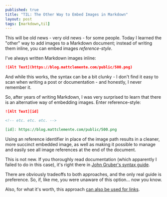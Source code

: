 ```yaml
---
published: true
title: "TIL: The Other Way to Embed Images in Markdown"
layout: post
tags: [markdown,til]
---
```

This will be old news - very old news - for some people. Today I learned the "other" way to add images to a Markdown document; instead of writing them inline, you can embed images *reference-style*.
<!--more-->

I've always written Markdown images inline:

```markdown
![Alt Text](https://blog.mattclemente.com/public/500.png)
```

And while this works, the syntax can be a bit clunky - I don't find it easy to scan when writing a post or documentation - and honestly, I never remember it.

So, after years of writing Markdown, I was very surprised to learn that there is an alternative way of embedding images. Enter reference-style:

```markdown
![Alt Text][id]

<!-- etc. etc. etc. -->

[id]: https://blog.mattclemente.com/public/500.png
```

Using an reference identifier in place of the image path results in a cleaner, more succinct embedded image, as well as making it possible to manage and easily see all image references at the end of the document.

This is not new. If you thoroughly read documentation (which apparently I failed to do in this case), it's right there in [John Gruber's syntax guide](https://daringfireball.net/projects/markdown/syntax#img).

There are obviously tradeoffs to both approaches, and the only real guide is preference. So, if, like me, you were unaware of this option... now you know.

Also, for what it's worth, this approach [can also be used for links](https://daringfireball.net/projects/markdown/syntax#link).